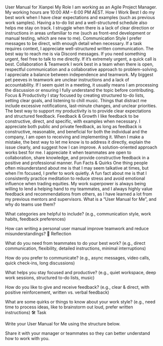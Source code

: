 User Manual for Xianpei
My Role
I am working as an Agile Project Manager.
My working hours are 10:00 AM – 6:00 PM AEST.
How I Work Best
I do my best work when I have clear expectations and examples (such as previous work samples). Having a to-do list and a well-structured schedule also helps me stay on track.
I struggle when there is a lack of clear direction or instructions in areas unfamiliar to me (such as front-end development or manual testing, which are new to me).
Communication Style
I prefer messages to be direct, with enough detail when necessary. If a task requires context, I appreciate well-structured written communication.
The best way to reach me is via Discord messages.
If you need something urgent, feel free to talk to me directly. If it’s extremely urgent, a quick call is best.
Collaboration & Teamwork
I work best in a team when there is open, respectful communication and a collaborative approach to problem-solving. I appreciate a balance between independence and teamwork.
My biggest pet peeves in teamwork are unclear instructions and a lack of accountability.
If I seem quiet in a meeting, it usually means I am processing the discussion or ensuring I fully understand the topic before contributing.
Focus & Productivity
I stay focused by creating structured to-do lists, setting clear goals, and listening to chill music.
Things that distract me include excessive notifications, last-minute changes, and unclear priorities.
The best way to support my productivity is to provide clear expectations and structured feedback.
Feedback & Growth
I like feedback to be constructive, direct, and specific, with examples when necessary. I appreciate both public and private feedback, as long as feedback is constructive, reasonable, and beneficial for both the individual and the company, I am open to receiving and implementing it.
When I make a mistake, the best way to let me know is to address it directly, explain the issue clearly, and suggest how I can improve. A solution-oriented approach works best for me. I appreciate it when teammates are open to collaboration, share knowledge, and provide constructive feedback in a positive and professional manner.
Fun Facts & Quirks
One thing people often misunderstand about me is that I may seem talkative at times, but when I’m focused, I prefer to work quietly.
A fun fact about me is that I consistently practice meditation to reduce stress and avoid emotional influence when trading equities.
My work superpower is always being willing to lend a helping hand to my teammates, and I always highly value feedback and recommendations from others, as I have learned a lot from my previous mentors and supervisors.
What is a “User Manual for Me”, and why do teams use them?

What categories are helpful to include? (e.g., communication style, work habits, feedback preferences)

How can writing a personal user manual improve teamwork and reduce misunderstandings?
📝 Reflection

What do you need from teammates to do your best work? (e.g., direct communication, flexibility, detailed instructions, minimal interruptions)

How do you prefer to communicate? (e.g., async messages, video calls, quick check-ins, long discussions)

What helps you stay focused and productive? (e.g., quiet workspace, deep work sessions, structured to-do lists, music)

How do you like to give and receive feedback? (e.g., clear & direct, with positive reinforcement, written vs. verbal feedback)

What are some quirks or things to know about your work style? (e.g., need time to process ideas, like to brainstorm out loud, prefer written instructions)
🛠️ Task

Write your User Manual for Me using the structure below.

Share it with your manager or teammates so they can better understand how to work with you.

